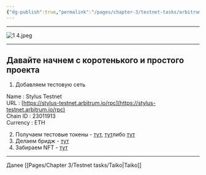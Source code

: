 ```yaml
---
{"dg-publish":true,"permalink":"/pages/chapter-3/testnet-tasks/arbitrum-stylus/"}
---
```



---

![1 4.jpeg](/img/user/Images/1%204.jpeg)

---

## Давайте начнем с коротенького и простого проекта 

1. Добавляем тестовую сеть

Name : Stylus Testnet  
URL : [https://stylus-testnet.arbitrum.io/rpc](https://stylus-testnet.arbitrum.io/rpc)  
Chain ID : 23011913  
Currency : ETH

2. Получаем тестовые токены - [тут](https://sepoliafaucet.com/), [тут](https://www.infura.io/faucet/sepolia)либо [тут](https://access.rockx.com/faucet-sepolia)
3. Делаем бридж - [тут](https://bridge.arbitrum.io/?amount=0.5&l2ChainId=421614)
4. Забираем NFT - [тут](https://power.omnibase.xyz/arbitrum-stylus-testnet)

---

Далее [[Pages/Chapter 3/Testnet tasks/Taiko\|Taiko]]